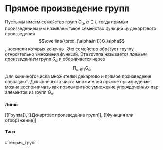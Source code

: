 # Прямое произведение групп
Пусть мы имеем семейство групп $G_\alpha,\alpha\in I$, тогда прямым произведением мы называем такое семейство функций из декартового произведения
$$\overline{\prod_{\alpha\in I}}G_\alpha$$
, носители которых конечны. Это семейство образует группу относительно умножения функций. Эта группа называется *прямым произведением* групп $G_\alpha$ и обозначается через 
$$\prod_{\alpha\in I}G_\alpha$$
Для конечного числа множителей декартово и прямое произведение совпадают.
Для конечного числа множителей прямое произведение можно воспринимать как поэлементное умножение упорядоченных пар элементов из групп $G_\alpha$.
#### Линки
[[Группа]],
[[Декартово произведение групп]],
[[Функция или отображение]]
#### Тэги 
 #Теория_групп 